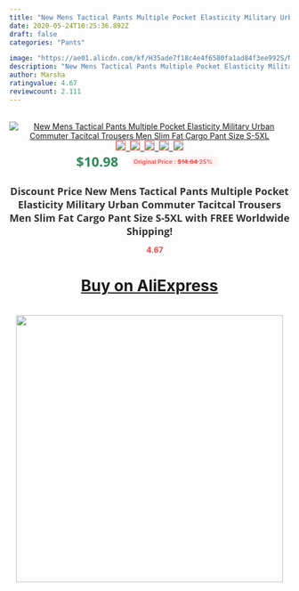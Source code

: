 ```yaml
---
title: "New Mens Tactical Pants Multiple Pocket Elasticity Military Urban Commuter Tacitcal Trousers Men Slim Fat Cargo Pant Size S-5XL"
date: 2020-05-24T10:25:36.892Z
draft: false
categories: "Pants"

image: "https://ae01.alicdn.com/kf/H35ade7f18c4e4f6580fa1ad84f3ee992S/New-Mens-Tactical-Pants-Multiple-Pocket-Elasticity-Military-Urban-Commuter-Tacitcal-Trousers-Men-Slim-Fat-Cargo.jpg"
description: "New Mens Tactical Pants Multiple Pocket Elasticity Military Urban Commuter Tacitcal Trousers Men Slim Fat Cargo Pant Size S-5XL"
author: Marsha
ratingvalue: 4.67
reviewcount: 2.111
---
```

<br>
<div style="text-align: center;">
<a href="https://s.click.aliexpress.com/e/_AmdJd7" target="_blank" rel="nofollow noopener noreferrer"><img alt="New Mens Tactical Pants Multiple Pocket Elasticity Military Urban Commuter Tacitcal Trousers Men Slim Fat Cargo Pant Size S-5XL" class="magnifier-image" src="https://ae01.alicdn.com/kf/H35ade7f18c4e4f6580fa1ad84f3ee992S/New-Mens-Tactical-Pants-Multiple-Pocket-Elasticity-Military-Urban-Commuter-Tacitcal-Trousers-Men-Slim-Fat-Cargo.jpg_640x640.jpg">
<br>
<img style="border:1px solid salmon" src="https://ae01.alicdn.com/kf/H35ade7f18c4e4f6580fa1ad84f3ee992S/New-Mens-Tactical-Pants-Multiple-Pocket-Elasticity-Military-Urban-Commuter-Tacitcal-Trousers-Men-Slim-Fat-Cargo.jpg_120x120.jpg">&nbsp;&nbsp;<img style="border:1px solid salmon" src="https://ae01.alicdn.com/kf/Hb8868501cf5849d7a7b6b304b0e63770U/New-Mens-Tactical-Pants-Multiple-Pocket-Elasticity-Military-Urban-Commuter-Tacitcal-Trousers-Men-Slim-Fat-Cargo.jpg_120x120.jpg">&nbsp;&nbsp;<img style="border:1px solid salmon" src="https://ae01.alicdn.com/kf/Hcb22113b13d9466f9d39bce310a7e1ebt/New-Mens-Tactical-Pants-Multiple-Pocket-Elasticity-Military-Urban-Commuter-Tacitcal-Trousers-Men-Slim-Fat-Cargo.jpg_120x120.jpg">&nbsp;&nbsp;<img style="border:1px solid salmon" src="https://ae01.alicdn.com/kf/H1c5468c2599a46998c1a8ff40e68833aI/New-Mens-Tactical-Pants-Multiple-Pocket-Elasticity-Military-Urban-Commuter-Tacitcal-Trousers-Men-Slim-Fat-Cargo.jpg_120x120.jpg">&nbsp;&nbsp;<img style="border:1px solid salmon" src="https://ae01.alicdn.com/kf/Hfd90013caba844cc954d9bf8662558beE/New-Mens-Tactical-Pants-Multiple-Pocket-Elasticity-Military-Urban-Commuter-Tacitcal-Trousers-Men-Slim-Fat-Cargo.png_120x120.jpg"></a></div><br0>
<div style="text-align: center;"><span style="background-color: white; border: 0px; box-sizing: border-box; color: seagreen; display: inline-block; font-family: &quot;open sans&quot; , &quot;arial&quot; , &quot;helvetica&quot; , sans-serif , &quot;heiti&quot;; font-size: 24px; font-stretch: inherit; font-weight: 700; line-height: inherit; margin: 0px 10px 0px 0px; padding: 0px; vertical-align: middle;">$10.98 </span>
<span style="background: rgb(255 , 241 , 241); border-radius: 3px; border: 0px; box-sizing: border-box; color: #ff4747; display: inline-block; font-family: inherit; font-size: 12px; font-stretch: inherit; font-style: inherit; font-variant: inherit; font-weight: 600; line-height: inherit; margin: 0px; padding: 2px 5px; transform: scale(0.9); vertical-align: middle;">Original Price : <b style="text-decoration: line-through;">$14.64 </b> 25%&nbsp;&nbsp;</span></div>
<h1 style="color: #333333; display: inline-block; font-family: &quot;open sans&quot; , &quot;arial&quot; , &quot;helvetica&quot; , sans-serif , &quot;heiti&quot;; font-size: 18px; font-stretch: inherit; font-weight: 700; text-align: center;">Discount Price New Mens Tactical Pants Multiple Pocket Elasticity Military Urban Commuter Tacitcal Trousers Men Slim Fat Cargo Pant Size S-5XL with FREE Worldwide Shipping!</h1>
<div style="color: #ff4747; text-align: center;">
<img src="https://4.bp.blogspot.com/-M0ZcTcb-5uY/XleCXlxnR4I/AAAAAAAAAEc/OrjgMkXV1oMQFaCRZj5HQwOCBcu3w1FegCPcBGAYYCw/s1600/star.png" style="height: 15px;">&nbsp;<b>4.67</b></div>
<div class="button_cont" align="center"><a class="buynow_a" href="https://s.click.aliexpress.com/e/_AmdJd7" target="_blank" rel="nofollow noopener noreferrer"><H1>Buy on AliExpress</H1></a></div><br>
<div class="separator" style="clear: both; text-align: center;">
<img src="https://lh3.googleusercontent.com/-pTy5HemUv9M/XlePHvY0dAI/AAAAAAAAAE4/0nX5iRUoIWY8eMW9Dpxeirr157OZliDIgCLcBGAsYHQ/s1600/badge.gif" width="480">
</div>
